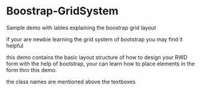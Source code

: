 # Boostrap-GridSystem

Sample demo with lables explaining the boostrap grid layout

if your are newbie learning the grid system of bootstrap you may find it helpful

this demo contains the basic layout structure of how to design your RWD form with the help of bootstrap,
your can learn how to place elements in the form thro this demo.

the class names are mentioned above the textboxes
